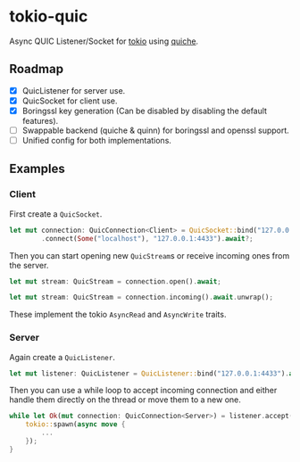 # tokio-quic

Async QUIC Listener/Socket for [tokio](https://tokio.rs/) using [quiche](https://github.com/cloudflare/quiche).

## Roadmap

- [x] QuicListener for server use.
- [x] QuicSocket for client use.
- [x] Boringssl key generation (Can be disabled by disabling the default features).
- [ ] Swappable backend (quiche & quinn) for boringssl and openssl support.
- [ ] Unified config for both implementations.

## Examples

### Client

First create a `QuicSocket`.
```rs
let mut connection: QuicConnection<Client> = QuicSocket::bind("127.0.0.1:0").await?
        .connect(Some("localhost"), "127.0.0.1:4433").await?;
```
Then you can start opening new `QuicStream`s or receive incoming ones from the server.
```rs
let mut stream: QuicStream = connection.open().await;
```
```rs
let mut stream: QuicStream = connection.incoming().await.unwrap();
```
These implement the tokio `AsyncRead` and `AsyncWrite` traits.

### Server

Again create a `QuicListener`.

```rs
let mut listener: QuicListener = QuicListener::bind("127.0.0.1:4433").await?;
```
Then you can use a while loop to accept incoming connection and either handle them directly on the thread or move them to a new one.
```rs
while let Ok(mut connection: QuicConnection<Server>) = listener.accept().await {
    tokio::spawn(async move {
        ...
    });
}
```